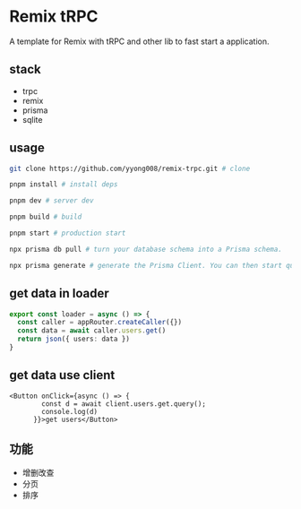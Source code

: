 # Remix tRPC

A template for Remix with tRPC and other lib to fast start a application.

## stack

- trpc
- remix
- prisma
- sqlite

## usage

```sh
git clone https://github.com/yyong008/remix-trpc.git # clone

pnpm install # install deps

pnpm dev # server dev

pnpm build # build

pnpm start # production start

npx prisma db pull # turn your database schema into a Prisma schema.

npx prisma generate # generate the Prisma Client. You can then start querying your database.
```

## get data in loader

```ts
export const loader = async () => {
  const caller = appRouter.createCaller({})
  const data = await caller.users.get()
  return json({ users: data })
}
```

## get data use client

```tsx
<Button onClick={async () => {
        const d = await client.users.get.query();
        console.log(d)
      }}>get users</Button>
```

## 功能

- 增删改查
- 分页
- 排序
